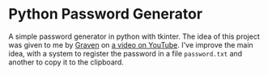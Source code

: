 # Python Password Generator
A simple password generator in python with tkinter. The idea of this project was given to me by [Graven](https://www.youtube.com/user/Gravenilvectuto) on [a video on YouTube](https://youtu.be/N4M4W7JPOL4). I've improve the main idea, with a system to register the password in a file `password.txt` and another to copy it to the clipboard.
